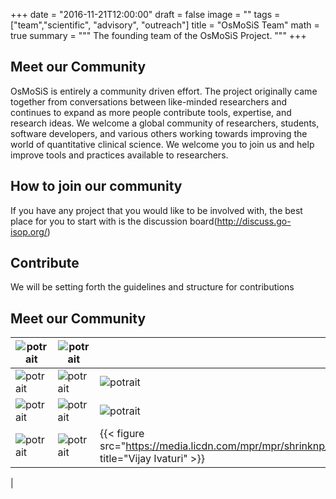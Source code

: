 +++
date = "2016-11-21T12:00:00"
draft = false
image = ""
tags = ["team","scientific", "advisory", "outreach"]
title = "OsMoSiS Team"
math = true
summary = """
The founding team of the OsMoSiS Project.
"""
+++

## Meet our Community

OsMoSiS is entirely a community driven effort. The project originally came together from conversations between like-minded researchers and continues to expand as more people contribute tools, expertise, and research ideas. We welcome a global community of researchers, students, software developers, and various others working towards improving the world of quantitative clinical science. We welcome you to join us and help improve tools and practices available to researchers.


## How to join our community

If you have any project that you would like to be involved with, the best place for you to start with is the discussion board(http://discuss.go-isop.org/)


## Contribute

We will be setting forth the guidelines and structure for contributions

## Meet our Community

| ![potrait](https://media.licdn.com/mpr/mpr/shrinknp_400_400/AAEAAQAAAAAAAAY1AAAAJGU3N2FjNjI0LWZlYTgtNGQ4NC04MWM3LWEyYjExZWNlN2UzNw.jpg) | ![potrait](https://avatars3.githubusercontent.com/u/3196313?v=3&s=400) | ![potrait](https://media.licdn.com/mpr/mpr/shrinknp_400_400/AAEAAQAAAAAAAAVIAAAAJDk4N2E0ZjU3LTBiM2QtNGQ2NS05ZmRiLTJiOTI5YTMyNGFlZg.jpg) |
|-------------------------------|-------------------------------|-------------------------------|
| ![potrait](https://lh3.googleusercontent.com/-cJFNzjlFoFA/AAAAAAAAAAI/AAAAAAAABNE/GYPA_2svmPg/s360-c-k-no/photo.jpg) | ![potrait](https://avatars2.githubusercontent.com/u/1605707?v=3&s=400) | ![potrait](https://avatars1.githubusercontent.com/u/243793?v=3&s=400) |
| ![potrait](https://media.licdn.com/mpr/mpr/shrinknp_400_400/AAEAAQAAAAAAAAUlAAAAJDhiOTcyOGZlLTFjZWUtNGQzNS1hYjBmLWUwMGY5M2JlNzU3MQ.jpg) | ![potrait](https://media.licdn.com/mpr/mpr/shrinknp_400_400/AAEAAQAAAAAAAAOaAAAAJGVmM2QyM2EyLTM1ZjktNDU2Yy04ZTBkLWIxODE1NjIxZmI5Mw.jpg) | ![potrait](http://www.ideal.rwth-aachen.de/wp-content/uploads/2013/09/Mats_1-495x400.jpg) |
| ![potrait](https://media.licdn.com/mpr/mpr/shrinknp_400_400/p/5/000/209/18f/0d28f3b.jpg) | ![potrait](https://media.licdn.com/mpr/mpr/shrinknp_400_400/AAEAAQAAAAAAAAicAAAAJGZiNGY3YWNiLWRkNzYtNDZiMi04ZjRlLWZlMzhkY2JhZjI0MQ.jpg) | {{< figure src="https://media.licdn.com/mpr/mpr/shrinknp_400_400/AAEAAQAAAAAAAAY1AAAAJGU3N2FjNjI0LWZlYTgtNGQ4NC04MWM3LWEyYjExZWNlN2UzNw.jpg" title="Vijay Ivaturi" >}}
 |
